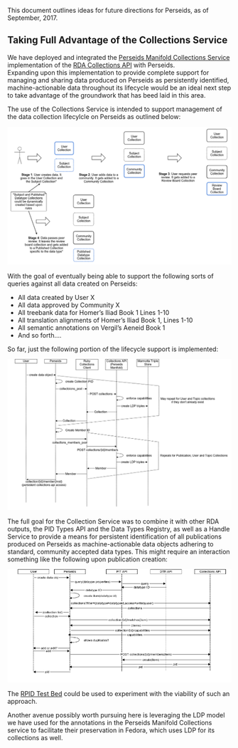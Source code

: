 This document outlines ideas for future directions for Perseids, as of September, 2017.

## Taking Full Advantage of the Collections Service 

We have deployed and integrated the [Perseids Manifold Collections Service](https://github.com/RDACollectionsWG/perseids-manifold) implementation of the [RDA Collections API](https://github.com/RDACollectionsWG/specification) with Perseids.  
Expanding upon this implementation to provide complete support for managing and sharing data produced on Perseids as 
persistently identified, machine-actionable data throughout its lifecycle would be an ideal next step to take advantage of 
the groundwork that has beed laid in this area.

The use of the Collections Service is intended to support management of the data collection lifecylcle on Perseids as 
outlined below:

![Perseids Data Collection Lifecyle](workflows/perseidsdatacollectionlifecycle.png)

With the goal of eventually being able to support the following sorts of queries against all data created on Perseids:

* All data created by User X
* All data approved by Community X
* All treebank data for Homer’s Iliad Book 1 Lines 1-10
* All translation alignments of Homer’s Iliad Book 1, Lines 1-10
* All semantic annotations on Vergil’s Aeneid Book 1
* And so forth….

So far, just the following portion of the lifecycle support is implemented:

![Implemented Workflows](workflows/perseidscollectionsimplemented.png)

The full goal for the Collection Service was to combine it with other RDA outputs, the PID Types API and the 
Data Types Registry, as well as a Handle Service to provide a means for persistent identification of all publications 
produced on Perseids as machine-actionable data objects adhering to standard, community accepted data types. This might 
require an interaction something like the following upon publication creation:

![Perseids With RDA Outputs](workflows/perseidspiddtrcollection_createnewitem.png)

The [RPID Test Bed](https://rpidproject.github.io/rpid/) could be used to experiment with the viability of such an approach.

Another avenue possibly worth pursuing here is leveraging the LDP model we have used for the annotations in the Perseids Manifold Collections service to facilitate their preservation in Fedora, which uses LDP for its collections as well.


